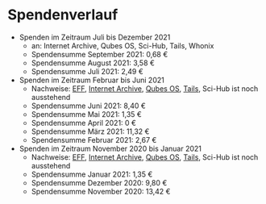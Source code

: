 # Spendenverlauf

* Spenden im Zeitraum Juli bis Dezember 2021
  * an: Internet Archive, Qubes OS, Sci-Hub, Tails, Whonix
  * Spendensumme September 2021: 0,68 €
  * Spendensumme August 2021: 3,58 €
  * Spendensumme Juli 2021: 2,49 €
* Spenden im Zeitraum Februar bis Juni 2021
  * Nachweise: [EFF](../assets/images/donations/2021-06/eff.png), [Internet Archive](../assets/images/donations/2021-06/internet-archive.png), [Qubes OS](../assets/images/donations/2021-06/qubes.png), [Tails](../assets/images/donations/2021-06/tails.png), Sci-Hub ist noch ausstehend
  * Spendensumme Juni 2021: 8,40 €
  * Spendensumme Mai 2021: 1,35 €
  * Spendensumme April 2021: 0 €
  * Spendensumme März 2021: 11,32 €
  * Spendensumme Februar 2021: 2,67 €
* Spenden im Zeitraum November 2020 bis Januar 2021
  * Nachweise: [EFF](../assets/images/donations/2021-01/eff.png), [Internet Archive](../assets/images/donations/2021-01/internet-archive.png), [Qubes OS](../assets/images/donations/2021-01/qubes.png), [Tails](../assets/images/donations/2021-01/tails.png), Sci-Hub ist noch ausstehend
  * Spendensumme Januar 2021: 1,35 €
  * Spendensumme Dezember 2020: 9,80 €
  * Spendensumme November 2020: 13,42 €
